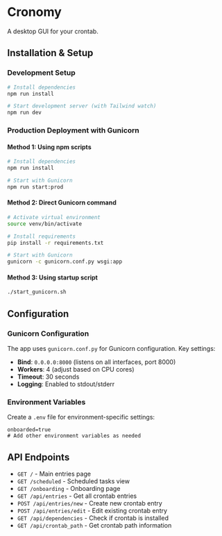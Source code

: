 # Cronomy
A desktop GUI for your crontab.

## Installation & Setup

### Development Setup
```bash
# Install dependencies
npm run install

# Start development server (with Tailwind watch)
npm run dev
```

### Production Deployment with Gunicorn

#### Method 1: Using npm scripts
```bash
# Install dependencies
npm run install

# Start with Gunicorn
npm run start:prod
```

#### Method 2: Direct Gunicorn command
```bash
# Activate virtual environment
source venv/bin/activate

# Install requirements
pip install -r requirements.txt

# Start with Gunicorn
gunicorn -c gunicorn.conf.py wsgi:app
```

#### Method 3: Using startup script
```bash
./start_gunicorn.sh
```

## Configuration

### Gunicorn Configuration
The app uses `gunicorn.conf.py` for Gunicorn configuration. Key settings:
- **Bind**: `0.0.0.0:8000` (listens on all interfaces, port 8000)
- **Workers**: 4 (adjust based on CPU cores)
- **Timeout**: 30 seconds
- **Logging**: Enabled to stdout/stderr

### Environment Variables
Create a `.env` file for environment-specific settings:
```
onboarded=true
# Add other environment variables as needed
```

## API Endpoints
- `GET /` - Main entries page
- `GET /scheduled` - Scheduled tasks view
- `GET /onboarding` - Onboarding page
- `GET /api/entries` - Get all crontab entries
- `POST /api/entries/new` - Create new crontab entry
- `POST /api/entries/edit` - Edit existing crontab entry
- `GET /api/dependencies` - Check if crontab is installed
- `GET /api/crontab_path` - Get crontab path information
